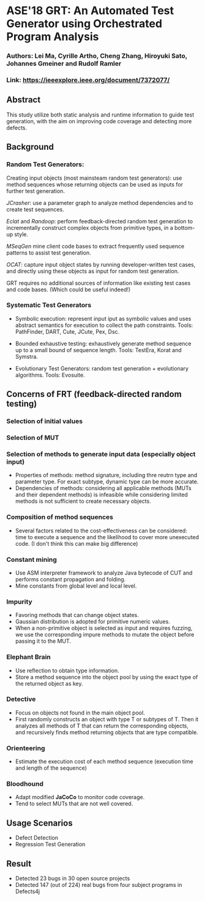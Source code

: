 # ASE'18 GRT: An Automated Test Generator using Orchestrated Program Analysis

### Authors: Lei Ma, Cyrille Artho, Cheng Zhang, Hiroyuki Sato, Johannes Gmeiner and Rudolf Ramler
### Link: https://ieeexplore.ieee.org/document/7372077/

## Abstract
This study utilize both static analysis and runtime information to guide test generation, with the aim on improving code coverage and detecting more defects.

## Background
### Random Test Generators:
Creating input objects (most mainsteam random test generators): use method sequences whose returning objects can be used as inputs for further test generation.

*JCrasher*: use a parameter graph to analyze method dependencies and to create test sequences.

*Eclat* and *Randoop*: perform feedback-directed random test generation to incrementally construct complex objects from primitive types, in a bottom-up style.

*MSeqGen* mine client code bases to extract frequently used sequence patterns to assist test generation.

*OCAT*: capture input object states by running developer-written test cases, and directly using these objects as input for random test generation.

GRT requires no additional sources of information like existing test cases and code bases. (Which could be useful indeed!)

### Systematic Test Generators
- Symbolic execution: represent input iput as symbolic values and uses abstract semantics for execution to collect the path constraints. Tools: PathFinder, DART, Cute, JCute, Pex, Dsc.
- Bounded exhaustive testing: exhaustively generate method sequence up to a small bound of sequence length. Tools: TestEra, Korat and Symstra.

- Evolutionary Test Generators: random test generation + evolutionary algorithms. Tools: Evosuite.

## Concerns of FRT (feedback-directed random testing)
### Selection of initial values
### Selection of MUT
### Selection of methods to generate input data (especially object input)
- Properties of methods: method signature, including thre reutrn type and parameter type. For exact subtype, dynamic type can be more accurate. 
- Dependencies of methods: considering all applicable methods (MUTs and their dependent methods) is infeasible while considering limited methods is not sufficient to create necessary objects.

### Composition of method sequences
- Several factors related to the cost-effectiveness can be considered: time to execute a sequence and the likelihood to cover more unexecuted code. (I don't think this can make big difference)

### Constant mining
- Use ASM interpreter framework to analyze Java bytecode of CUT and performs constant propagation and folding.
- Mine constants from global level and local level.

### Impurity
- Favoring methods that can change object states.
- Gaussian distribution is adopted for primitive numeric values.
- When a non-primitive object is selected as input and requires fuzzing, we use the corresponding impure methods to mutate the object before passing it to the MUT.

### Elephant Brain
- Use reflection to obtain type information.
- Store a method sequence into the object pool by using the exact type of the returned object as key.

### Detective
- Focus on objects not found in the main object pool.
- First randomly constructs an object with type T or subtypes of T. Then it analyzes all methods of T that can return the corresponding objects, and recursively finds method returning objects that are type compatible.

### Orienteering
- Estimate the execution cost of each method sequence (execution time and length of the sequence)

### Bloodhound
- Adapt modified **JaCoCo** to monitor code coverage.
- Tend to select MUTs that are not well covered.

## Usage Scenarios
- Defect Detection
- Regression Test Generation

## Result
- Detected 23 bugs in 30 open source projects
- Detected 147 (out of 224) real bugs from four subject programs in Defects4j